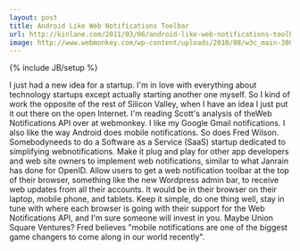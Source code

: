 ```yaml
---
layout: post
title: Android Like Web Notifications Toolbar
url: http://kinlane.com/2011/03/06/android-like-web-notifications-toolbar-startup/
image: http://www.webmonkey.com/wp-content/uploads/2010/08/w3c_main-300x45.png
---
```

{% include JB/setup %}
I just had a new idea for a startup. I'm in love with everything about technology startups except actually starting another one myself.
So I kind of work the opposite of the rest of Silicon Valley, when I have an idea I just put it out there on the open Internet.
I'm reading Scott's analysis of theWeb Notifications API over at webmonkey.
I like my Google Gmail notifications. I also like the way Android does mobile notifications.  So does Fred Wilson.
Somebodyneeds to do a Software as a Service (SaaS) startup dedicated to simplifying webnotifications.
Make it plug and play for other app developers and web site owners to implement web notifications, similar to what Janrain has done for OpenID.
Allow users to get a web notification toolbar at the top of their browser, something like the new Wordpress admin bar, to receive web updates from all their accounts.
It would be in their browser on their laptop, mobile phone, and tablets.
Keep it simple, do one thing well, stay in tune with where each browser is going with their support for the Web Notifications API, and I'm sure someone will invest in you.
Maybe Union Square Ventures? Fred believes "mobile notifications are one of the biggest game changers to come along in our world recently".
&nbsp;
